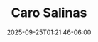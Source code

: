 ---
title: "Caro Salinas"
date: 2025-09-25T01:21:46-06:00
images : 
 - "images/speakers/carolina_salinas.png"
designation : "CEO de Clever Click y Fundadora de Impact Click"
country: ""
facebook: ""
instagram: "https://www.instagram.com/cleverclick360/"
twitter: ""
linkedin: "https://www.linkedin.com/in/carolinacleverclick360/"
github: ""
events: 
 - 2025
---